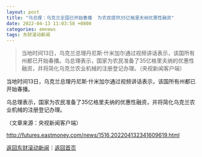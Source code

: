 ```yaml
---
layout: post
title: "乌总理：乌克兰全国已开始春播  为农民提供35亿格里夫纳优惠性融资"
date: 2022-04-13 11:03:58 +0800
categories: emnews
tags: 东财滚动新闻
---
```

> 当地时间13日，乌克兰总理丹尼斯·什米加尔通过视频讲话表示，该国所有州都已开始春播。乌总理表示，国家为农民准备了35亿格里夫纳的优惠性融资，并将简化乌克兰农业机械的注册登记办理。（央视新闻客户端）

<p>当地时间13日，乌克兰总理丹尼斯·什米加尔通过视频讲话表示，该国所有州都已开始春播。</p><p>乌总理表示，国家为农民准备了35亿格里夫纳的优惠性融资，并将简化乌克兰农业机械的注册登记办理。</p><p class="em_media">（文章来源：央视新闻客户端）</p>

<http://futures.eastmoney.com/news/1516,202204132341609619.html>

[返回东财滚动新闻](//finews.withounder.com/emnews/)｜[返回首页](//finews.withounder.com/)
